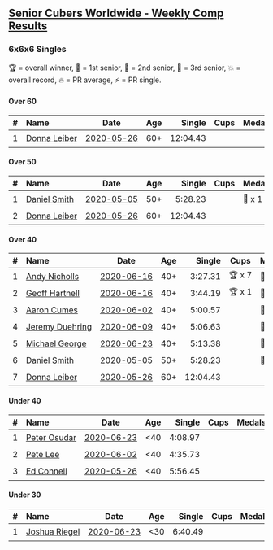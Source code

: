 <style>table {white-space: nowrap;}</style>

## [Senior Cubers Worldwide - Weekly Comp Results](/scw-comp/results/)
### 6x6x6 Singles

🏆 = overall winner, 🥇 = 1st senior, 🥈 = 2nd senior, 🥉 = 3rd senior, 💥 = overall record, 🔥 = PR average, ⚡ = PR single.

#### Over 60

| # | Name | Date | Age | Single | Cups | Medals | Achievements | Video |
| :--: | :-- | :--: | :--: | --: | :--: | :-- | :-- | :-- |
| 1 | [Donna Leiber](../../persons/donna_leiber/666.md) | [2020-05-26](2020-05-26.md) | 60+ | 12:04.43 |  |  | 💥 x 3, ⚡ x 3 | [Link](https://www.facebook.com/events/637852836799991/permalink/640054709913137/) |

#### Over 50

| # | Name | Date | Age | Single | Cups | Medals | Achievements | Video |
| :--: | :-- | :--: | :--: | --: | :--: | :-- | :-- | :-- |
| 1 | [Daniel Smith](../../persons/daniel_smith/666.md) | [2020-05-05](2020-05-05.md) | 50+ | 5:28.23 |  | 🥈 x 1 | 💥 x 1, 🔥 x 1, ⚡ x 1 | [Link](https://www.facebook.com/events/557526585195168/permalink/562187611395732/) |
| 2 | [Donna Leiber](../../persons/donna_leiber/666.md) | [2020-05-26](2020-05-26.md) | 60+ | 12:04.43 |  |  | 💥 x 3, ⚡ x 3 | [Link](https://www.facebook.com/events/637852836799991/permalink/640054709913137/) |

#### Over 40

| # | Name | Date | Age | Single | Cups | Medals | Achievements | Video |
| :--: | :-- | :--: | :--: | --: | :--: | :-- | :-- | :-- |
| 1 | [Andy Nicholls](../../persons/andy_nicholls/666.md) | [2020-06-16](2020-06-16.md) | 40+ | 3:27.31 | 🏆 x 7 | 🥇 x 7, 🥈 x 1 | 💥 x 3, 🔥 x 1, ⚡ x 3 | [Link](https://www.facebook.com/events/256188575607890/permalink/258506008709480/) |
| 2 | [Geoff Hartnell](../../persons/geoff_hartnell/666.md) | [2020-06-16](2020-06-16.md) | 40+ | 3:44.19 | 🏆 x 1 | 🥇 x 1, 🥈 x 6, 🥉 x 1 | 🔥 x 3, ⚡ x 2 | [Link](https://www.facebook.com/events/256188575607890/permalink/257143898845691/) |
| 3 | [Aaron Cumes](../../persons/aaron_cumes/666.md) | [2020-06-02](2020-06-02.md) | 40+ | 5:00.57 |  | 🥉 x 4 | ⚡ x 3 | [Link](https://www.facebook.com/events/573401076937046/permalink/574489523494868/) |
| 4 | [Jeremy Duehring](../../persons/jeremy_duehring/666.md) | [2020-06-09](2020-06-09.md) | 40+ | 5:06.63 |  | 🥉 x 1 | ⚡ x 2 | [Link](https://www.facebook.com/jeremy.duehring/videos/10160093205957846/) |
| 5 | [Michael George](../../persons/michael_george/666.md) | [2020-06-23](2020-06-23.md) | 40+ | 5:13.38 |  | 🥉 x 2 | ⚡ x 6 | [Link](https://www.facebook.com/events/268636114456043/permalink/281297979856523/) |
| 6 | [Daniel Smith](../../persons/daniel_smith/666.md) | [2020-05-05](2020-05-05.md) | 50+ | 5:28.23 |  | 🥈 x 1 | 💥 x 1, 🔥 x 1, ⚡ x 1 | [Link](https://www.facebook.com/events/557526585195168/permalink/562187611395732/) |
| 7 | [Donna Leiber](../../persons/donna_leiber/666.md) | [2020-05-26](2020-05-26.md) | 60+ | 12:04.43 |  |  | 💥 x 3, ⚡ x 3 | [Link](https://www.facebook.com/events/637852836799991/permalink/640054709913137/) |

#### Under 40

| # | Name | Date | Age | Single | Cups | Medals | Achievements | Video |
| :--: | :-- | :--: | :--: | --: | :--: | :-- | :-- | :-- |
| 1 | [Peter Osudar](../../persons/peter_osudar/666.md) | [2020-06-23](2020-06-23.md) | <40 | 4:08.97 |  |  | 🔥 x 1, ⚡ x 1 | [Link](https://www.facebook.com/events/268636114456043/permalink/276193687033619/) |
| 2 | [Pete Lee](../../persons/pete_lee/666.md) | [2020-06-02](2020-06-02.md) | <40 | 4:35.73 |  |  | ⚡ x 4 | [Link](https://www.facebook.com/events/573401076937046/permalink/574505536826600/) |
| 3 | [Ed Connell](../../persons/ed_connell/666.md) | [2020-05-26](2020-05-26.md) | <40 | 5:56.45 |  |  | ⚡ x 1 | [Link](https://www.facebook.com/events/637852836799991/permalink/640361549882453/) |

#### Under 30

| # | Name | Date | Age | Single | Cups | Medals | Achievements | Video |
| :--: | :-- | :--: | :--: | --: | :--: | :-- | :-- | :-- |
| 1 | [Joshua Riegel](../../persons/joshua_riegel/666.md) | [2020-06-23](2020-06-23.md) | <30 | 6:40.49 |  |  | ⚡ x 1 | [Link](https://www.facebook.com/events/268636114456043/permalink/277021946950793/) |


<!-- Global site tag (gtag.js) - Google Analytics -->
<script async src="https://www.googletagmanager.com/gtag/js?id=UA-86348435-3"></script>
<script>window.dataLayer = window.dataLayer || []; function gtag() {dataLayer.push(arguments);} gtag('js', new Date()); gtag('config', 'UA-86348435-3');</script>
